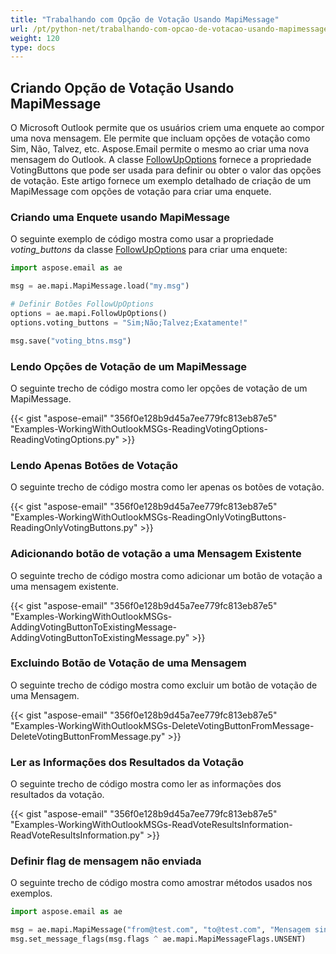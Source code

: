 ```yaml
---
title: "Trabalhando com Opção de Votação Usando MapiMessage"
url: /pt/python-net/trabalhando-com-opcao-de-votacao-usando-mapimessage/
weight: 120
type: docs
---
```


## **Criando Opção de Votação Usando MapiMessage**
O Microsoft Outlook permite que os usuários criem uma enquete ao compor uma nova mensagem. Ele permite que incluam opções de votação como Sim, Não, Talvez, etc. Aspose.Email permite o mesmo ao criar uma nova mensagem do Outlook. A classe [FollowUpOptions](https://reference.aspose.com/email/python-net/aspose.email.mapi/followupoptions/#followupoptions-class) fornece a propriedade VotingButtons que pode ser usada para definir ou obter o valor das opções de votação. Este artigo fornece um exemplo detalhado de criação de um MapiMessage com opções de votação para criar uma enquete.

### **Criando uma Enquete usando MapiMessage**

O seguinte exemplo de código mostra como usar a propriedade *voting_buttons* da classe [FollowUpOptions](https://reference.aspose.com/email/python-net/aspose.email.mapi/followupoptions/#followupoptions-class) para criar uma enquete:

```python
import aspose.email as ae

msg = ae.mapi.MapiMessage.load("my.msg")

# Definir Botões FollowUpOptions
options = ae.mapi.FollowUpOptions()
options.voting_buttons = "Sim;Não;Talvez;Exatamente!"

msg.save("voting_btns.msg")
```

### **Lendo Opções de Votação de um MapiMessage**
O seguinte trecho de código mostra como ler opções de votação de um MapiMessage.

{{< gist "aspose-email" "356f0e128b9d45a7ee779fc813eb87e5" "Examples-WorkingWithOutlookMSGs-ReadingVotingOptions-ReadingVotingOptions.py" >}}

### **Lendo Apenas Botões de Votação**
O seguinte trecho de código mostra como ler apenas os botões de votação.

{{< gist "aspose-email" "356f0e128b9d45a7ee779fc813eb87e5" "Examples-WorkingWithOutlookMSGs-ReadingOnlyVotingButtons-ReadingOnlyVotingButtons.py" >}}
### **Adicionando botão de votação a uma Mensagem Existente**
O seguinte trecho de código mostra como adicionar um botão de votação a uma mensagem existente.

{{< gist "aspose-email" "356f0e128b9d45a7ee779fc813eb87e5" "Examples-WorkingWithOutlookMSGs-AddingVotingButtonToExistingMessage-AddingVotingButtonToExistingMessage.py" >}}
### **Excluindo Botão de Votação de uma Mensagem**
O seguinte trecho de código mostra como excluir um botão de votação de uma Mensagem.

{{< gist "aspose-email" "356f0e128b9d45a7ee779fc813eb87e5" "Examples-WorkingWithOutlookMSGs-DeleteVotingButtonFromMessage-DeleteVotingButtonFromMessage.py" >}}
### **Ler as Informações dos Resultados da Votação**
O seguinte trecho de código mostra como ler as informações dos resultados da votação.

{{< gist "aspose-email" "356f0e128b9d45a7ee779fc813eb87e5" "Examples-WorkingWithOutlookMSGs-ReadVoteResultsInformation-ReadVoteResultsInformation.py" >}}
### **Definir flag de mensagem não enviada**
O seguinte trecho de código mostra como amostrar métodos usados nos exemplos.

```py
import aspose.email as ae

msg = ae.mapi.MapiMessage("from@test.com", "to@test.com", "Mensagem sinalizada", "Faça de forma agradável e curta, mas descritiva. A descrição pode aparecer nas páginas de resultados de pesquisa dos motores de busca...")
msg.set_message_flags(msg.flags ^ ae.mapi.MapiMessageFlags.UNSENT)
```